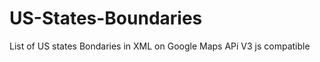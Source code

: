 US-States-Boundaries
====================

List of US states Bondaries in XML on Google Maps APi V3 js compatible
